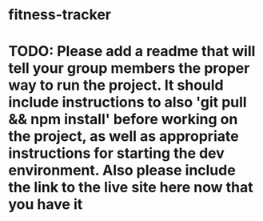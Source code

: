 # fitness-tracker


# TODO: Please add a readme that will tell your group members the proper way to run the project. It should include instructions to also 'git pull && npm install' before working on the project, as well as appropriate instructions for starting the dev environment. Also please include the link to the live site here now that you have it